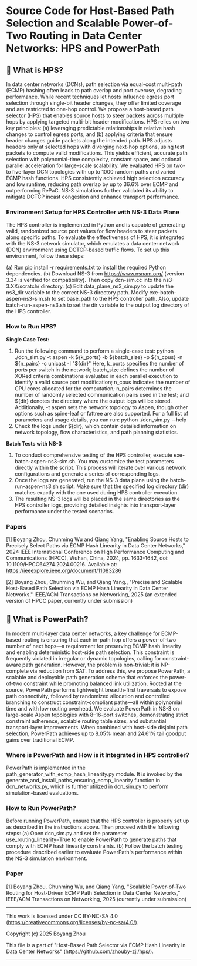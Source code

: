 # Source Code for Host-Based Path Selection and Scalable Power-of-Two Routing in Data Center Networks: HPS and PowerPath

## 🚀 What is HPS?
In data center networks (DCNs), path selection via equal-cost multi-path (ECMP) hashing often leads to path overlap and port overuse, degrading performance. While recent techniques let hosts influence egress port selection through single-bit header changes, they offer limited coverage and are restricted to one-hop control. We propose a host-based path selector (HPS) that enables source hosts to steer packets across multiple hops by applying targeted multi-bit header modifications. HPS relies on two key principles: (a) leveraging predictable relationships in relative hash changes to control egress ports, and (b) applying criteria that ensure header changes guide packets along the intended path. HPS adjusts headers only at selected hops with diverging next-hop options, using test packets to compute valid modifications. This yields efficient, accurate path selection with polynomial-time complexity, constant space, and optional parallel acceleration for large-scale scalability. We evaluated HPS on two- to five-layer DCN topologies with up to 1000 random paths and varied ECMP hash functions. HPS consistently achieved high selection accuracy and low runtime, reducing path overlap by up to 36.6\% over ECMP and outperforming RePaC. NS-3 simulations further validated its ability to mitigate DCTCP incast congestion and enhance transport performance.

### Environment Setup for HPS Controller with NS-3 Data Plane
The HPS controller is implemented in Python and is capable of generating valid, randomized source port values for flow headers to steer packets along specific paths. To evaluate the effectiveness of HPS, it is integrated with the NS-3 network simulator, which emulates a data center network (DCN) environment using DCTCP-based traffic flows. To set up this environment, follow these steps:

(a) Run pip install -r requirements.txt to install the required Python dependencies.
(b) Download NS-3 from https://www.nsnam.org/ (version 3.34 is verified for compatibility). Then copy dcn-sim.cc into the ns3-3.XX/scratch/ directory.
(c) Edit data_plane_ns3_sim.py to update the ns3_dir variable to the correct NS-3 directory path. Modify exe-batch-aspen-ns3-sim.sh to set base_path to the HPS controller path. Also, update batch-run-aspen-ns3.sh to set the dir variable to the output log directory of the HPS controller.

### How to Run HPS?
**Single Case Test:**
1. Run the following command to perform a single-case test: python ./dcn_sim.py -t aspen -k ${k_ports} -b ${batch_size} -p ${n_cpus} -n ${n_pairs}  -c unicast -l "${dir}"
Here, k_ports specifies the number of ports per switch in the network; batch_size defines the number of XORed criteria combinations evaluated in each parallel execution to identify a valid source port modification; n_cpus indicates the number of CPU cores allocated for the computation; n_pairs determines the number of randomly selected communication pairs used in the test; and ${dir} denotes the directory where the output logs will be stored. Additionally, -t aspen sets the network topology to Aspen, though other options such as spine-leaf or fattree are also supported. For a full list of parameters and usage details, you can run:
python ./dcn_sim.py --help
2. Check the logs under ${dir}, which contain detailed information on network topology, flow characteristics, and path planning statistics.

**Batch Tests with NS-3**
1. To conduct comprehensive testing of the HPS controller, execute exe-batch-aspen-ns3-sim.sh. You may customize the test parameters directly within the script. This process will iterate over various network configurations and generate a series of corresponding logs.
2. Once the logs are generated, run the NS-3 data plane using the batch-run-aspen-ns3.sh script. Make sure that the specified log directory (dir) matches exactly with the one used during HPS controller execution.
3. The resulting NS-3 logs will be placed in the same directories as the HPS controller logs, providing detailed insights into transport-layer performance under the tested scenarios.

### Papers
[1] Boyang Zhou, Chunming Wu and Qiang Yang, "Enabling Source Hosts to Precisely Select Paths via ECMP Hash Linearity in Data Center Networks," 2024 IEEE International Conference on High Performance Computing and Communications (HPCC), Wuhan, China, 2024, pp. 1633-1642, doi: 10.1109/HPCC64274.2024.00216. Available at: https://ieeexplore.ieee.org/document/11083286 

[2] Boyang Zhou, Chunming Wu, and Qiang Yang., "Precise and Scalable Host-Based Path Selection via ECMP Hash Linearity in Data Center Networks," IEEE/ACM Transactions on Networking, 2025 (an extended version of HPCC paper, currently under submission)


## 🔁 What is PowerPath?
In modern multi-layer data center networks, a key challenge for ECMP-based routing is ensuring that each in-path hop offers a power-of-two number of next hops—a requirement for preserving ECMP hash linearity and enabling deterministic host-side path selection. This constraint is frequently violated in irregular or dynamic topologies, calling for constraint-aware path generation. However, the problem is non-trivial: it is NP-complete via reduction from SAT. To address this, we propose PowerPath, a scalable and deployable path generation scheme that enforces the power-of-two constraint while promoting balanced link utilization. Rooted at the source, PowerPath performs lightweight breadth-first traversals to expose path connectivity, followed by randomized allocation and controlled branching to construct constraint-compliant paths—all within polynomial time and with low routing overhead. We evaluate PowerPath in NS-3 on large-scale Aspen topologies with 8–16-port switches, demonstrating strict constraint adherence, scalable routing table sizes, and substantial transport-layer improvements. When combined with host-side disjoint path selection, PowerPath achieves up to 8.05\% mean and 24.61\% tail goodput gains over traditional ECMP.

### Where is PowerPath and How is it Integrated in HPS controller?
PowerPath is implemented in the path_generator_with_ecmp_hash_linearity.py module. It is invoked by the generate_and_install_paths_ensuring_ecmp_linearity function in dcn_networks.py, which is further utilized in dcn_sim.py to perform simulation-based evaluations.

### How to Run PowerPath?
Before running PowerPath, ensure that the HPS controller is properly set up as described in the instructions above. Then proceed with the following steps:
(a) Open dcn_sim.py and set the parameter use_routing_linearity=True to enable PowerPath to generate paths that comply with ECMP hash linearity constraints.
(b) Follow the batch testing procedure described earlier to evaluate PowerPath's performance within the NS-3 simulation environment.

### Paper
[1] Boyang Zhou, Chunming Wu, and Qiang Yang, "Scalable Power-of-Two Routing for Host-Driven ECMP Path Selection in Data Center Networks," IEEE/ACM Transactions on Networking, 2025 (currently under submission)


 *********************************************************************************
This work is licensed under CC BY-NC-SA 4.0
(https://creativecommons.org/licenses/by-nc-sa/4.0/).

Copyright (c) 2025 Boyang Zhou

This file is a part of "Host-Based Path Selector via ECMP Hash Linearity in Data Center Networks"
(https://github.com/zhouby-zjl/hps/).

 **********************************************************************************
